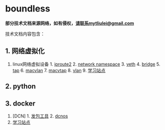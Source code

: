 # boundless

**部分技术文档来源网络，如有侵权，请联系mytliulei@gmail.com**

技术文档内容包含：

## 1. 网络虚拟化
  1. linux网络虚拟设备
    1. [iproute2](./网络虚拟化/linux虚拟设备/iproute2.md)
    2. [network namespace](./网络虚拟化/linux虚拟设备/namespace.md)
    3. [veth](./网络虚拟化/linux虚拟设备/veth.md)
    4. [bridge](./网络虚拟化/linux虚拟设备/bridge.md)
    5. [tap](./网络虚拟化/linux虚拟设备/tap.md)
    6. [macvlan](./网络虚拟化/linux虚拟设备/macvlan.md)
    7. [macvtap](./网络虚拟化/linux虚拟设备/macvtap.md)
    8. [vlan](./网络虚拟化/linux虚拟设备/vlan.md)
    9. [学习站点](./网络虚拟化/linux虚拟设备/学习站点.md)
  
## 2. python

## 3. docker
  1. [DCN]
    1. [发包工具](./docker/发包工具.md)
    2. [dcnos](./docker/dcnos.md)
  2. [学习站点](./docker/学习站点.md)


